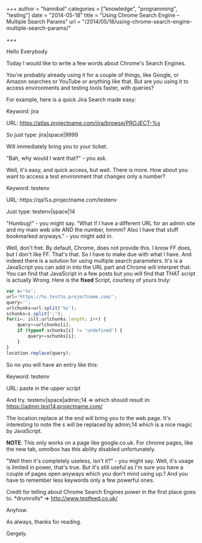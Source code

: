 +++
author = "hannibal"
categories = ["knowledge", "programming", "testing"]
date = "2014-05-18"
title = "Using Chrome Search Engine – Multiple Search Params"
url = "/2014/05/18/using-chrome-search-engine-multiple-search-params/"

+++

Hello Everybody.

Today I would like to write a few words about Chrome's Search Engines.

You're probably already using it for a couple of things, like Google, or Amazon searches or YouTube or anything like that. But are you using it to access environments and testing tools faster, with queries?

For example, here is a quick Jira Search made easy:

Keyword: jira

URL: https://atlas.projectname.com/jira/browse/PROJECT-%s

So just type: jira|space|9999

Will immediately bring you to your ticket.

"Bah, why would I want that?" - you ask.

Well, it's easy, and quick access, but wait. There is more. How about you want to access a test environment that changes only a number?

Keyword: testenv

URL: https://qa%s.projectname.com/testenv

Just type: testenv|space|14

"Humbug!" - you might say. "What if I have a different URL for an admin site and my main web site AND the number, hmmm? Also I have that stuff bookmarked anyways." - you might add in.

Well, don't fret. By default, Chrome, does not provide this. I know FF does, but I don't like FF. That's that. So I have to make due with what I have. And indeed there is a solution for using multiple search parameters. It's is a JavaScript you can add in into the URL part and Chrome will interpret that. You can find that JavaScript in a few posts but you will find that THAT script is actually Wrong. Here is the **fixed** Script, courtesy of yours truly:

~~~javascript
var s='%s';
url='https://%s.test%s.projectname.com/';
query='';
urlchunks=url.split('%s');
schunks=s.split(';');
for(i=; i&lt;urlchunks.length; i++) {
	query+=urlchunks[i];
	if (typeof schunks[i] != 'undefined') {
		query+=schunks[i];
	}
}
location.replace(query);
~~~

So no you will have an entry like this:

Keyword: testenv

URL: paste in the upper script

And try. testenv|space|admin;14 => which should result in: https://admin.test14.projectname.com/

The location.replace at the end will bring you to the web page. It's interesting to note the s will be replaced by admin;14 which is a nice magic by JavaScript.

**NOTE**: This only works on a page like google.co.uk. For chrome pages, like the new tab, omnibox has this ability disabled unfortunately.

"Well then it's completely useless, isn't it?" - you might say. Well, it's usage is limited in power, that's true. But it's still useful as I'm sure you have a couple of pages open anyways which you don't mind using up.? And you have to remember less keywords only a few powerful ones.

Credit for telling about Chrome Search Engines power in the first place goes to. \*drumrolls\* => <a href="http://www.testfeed.co.uk/" target="_blank">http://www.testfeed.co.uk/</a>

Anyhow.

As always, thanks for reading.

Gergely.

